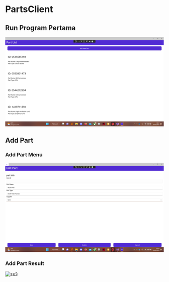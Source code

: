 # PartsClient

## Run Program Pertama
![ss1](PartsClient/screenshots/ss-1.png)

## Add Part
### Add Part Menu
![ss2](PartsClient/screenshots/ss-2.png)

### Add Part Result
![ss3](PartsClient/screenshots/ss-3/png)
